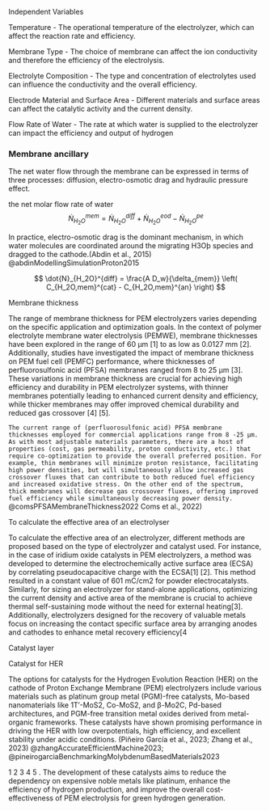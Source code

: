 


Independent Variables

Temperature - The operational temperature of the electrolyzer, which can affect the reaction rate and efficiency.

Membrane Type - The choice of membrane can affect the ion conductivity and therefore the efficiency of the electrolysis.

Electrolyte Composition - The type and concentration of electrolytes used can influence the conductivity and the overall efficiency.

Electrode Material and Surface Area - Different materials and surface areas can affect the catalytic activity and the current density.

Flow Rate of Water - The rate at which water is supplied to the electrolyzer can impact the efficiency and output of hydrogen


### Membrane ancillary

The net water flow through the membrane can be expressed in terms of three processes: diffusion, electro-osmotic drag and hydraulic pressure effect.

the net molar flow rate of water
$$
\dot{N}_{H_2O}^{mem} = \dot{N}_{H_2O}^{diff} + \dot{N}_{H_2O}^{eod} - \dot{N}_{H_2O}^{pe}
$$


In practice, electro-osmotic drag is the dominant mechanism, in which water molecules are coordinated around the migrating H3Oþ species and dragged to the cathode.(Abdin et al., 2015) @abdinModellingSimulationProton2015

$$
\dot{N}_{H_2O}^{diff} = \frac{A D_w}{\delta_{mem}} \left( C_{H_2O,mem}^{cat} - C_{H_2O,mem}^{an} \right)
$$

Membrane thickness

The range of membrane thickness for PEM electrolyzers varies depending on the specific application and optimization goals. In the context of polymer electrolyte membrane water electrolysis (PEMWE), membrane thicknesses have been explored in the range of 60 µm [1] to as low as 0.0127 mm [2]. Additionally, studies have investigated the impact of membrane thickness on PEM fuel cell (PEMFC) performance, where thicknesses of perfluorosulfonic acid (PFSA) membranes ranged from 8 to 25 µm [3]. These variations in membrane thickness are crucial for achieving high efficiency and durability in PEM electrolyzer systems, with thinner membranes potentially leading to enhanced current density and efficiency, while thicker membranes may offer improved chemical durability and reduced gas crossover [4] [5].

`The current range of (perfluorosulfonic acid) PFSA membrane thicknesses employed for commercial applications range from 8 -25 µm. As with most adjustable materials parameters, there are a host of properties (cost, gas permeability, proton conductivity, etc.) that require co-optimization to provide the overall preferred position. For example, thin membranes will minimize proton resistance, facilitating high power densities, but will simultaneously allow increased gas crossover fluxes that can contribute to both reduced fuel efficiency and increased oxidative stress. On the other end of the spectrum, thick membranes will decrease gas crossover fluxes, offering improved fuel efficiency while simultaneously decreasing power density.`  @comsPFSAMembraneThickness2022
Coms et al., 2022)



To calculate the effective area of an electrolyser

To calculate the effective area of an electrolyzer, different methods are proposed based on the type of electrolyzer and catalyst used. For instance, in the case of iridium oxide catalysts in PEM electrolyzers, a method was developed to determine the electrochemically active surface area (ECSA) by correlating pseudocapacitive charge with the ECSA[1] [2]. This method resulted in a constant value of 601 mC/cm2 for powder electrocatalysts. Similarly, for sizing an electrolyzer for stand-alone applications, optimizing the current density and active area of the membrane is crucial to achieve thermal self-sustaining mode without the need for external heating[3]. Additionally, electrolyzers designed for the recovery of valuable metals focus on increasing the contact specific surface area by arranging anodes and cathodes to enhance metal recovery efficiency[4


Catalyst layer

Catalyst for HER

The options for catalysts for the Hydrogen Evolution Reaction (HER) on the cathode of Proton Exchange Membrane (PEM) electrolyzers include various materials such as platinum group metal (PGM)-free catalysts, Mo-based nanomaterials like 1T′-MoS2, Co-MoS2, and β-Mo2C, Pd-based architectures, and PGM-free transition metal oxides derived from metal-organic frameworks. These catalysts have shown promising performance in driving the HER with low overpotentials, high efficiency, and excellent stability under acidic conditions. (Piñeiro García et al., 2023; Zhang et al., 2023) @zhangAccurateEfficientMachine2023; @pineirogarciaBenchmarkingMolybdenumBasedMaterials2023

1 2 3 4 5 . The development of these catalysts aims to reduce the dependency on expensive noble metals like platinum, enhance the efficiency of hydrogen production, and improve the overall cost-effectiveness of PEM electrolysis for green hydrogen generation.